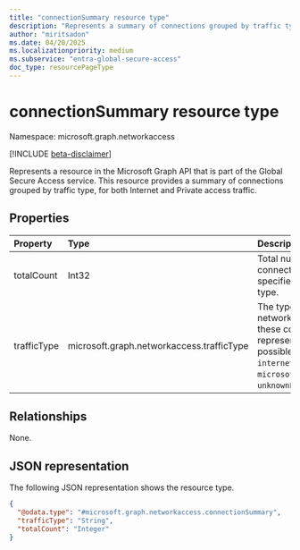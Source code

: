 ```yaml
---
title: "connectionSummary resource type"
description: "Represents a summary of connections grouped by traffic type."
author: "miritsadon"
ms.date: 04/20/2025
ms.localizationpriority: medium
ms.subservice: "entra-global-secure-access"
doc_type: resourcePageType
---
```


# connectionSummary resource type

Namespace: microsoft.graph.networkaccess

[!INCLUDE [beta-disclaimer](../../includes/beta-disclaimer.md)]

Represents a resource in the Microsoft Graph API that is part of the Global Secure Access service.
This resource provides a summary of connections grouped by traffic type, for both Internet and Private access traffic.

## Properties
|Property|Type|Description|
|:---|:---|:---|
|totalCount|Int32|Total number of connections for the specified traffic type.|
|trafficType|microsoft.graph.networkaccess.trafficType|The type of network traffic these connections represent. The possible values are: `internet`, `private`, `microsoft365`, `all`, `unknownFutureValue`.|

## Relationships
None.

## JSON representation
The following JSON representation shows the resource type.
<!-- {
  "blockType": "resource",
  "@odata.type": "microsoft.graph.networkaccess.connectionSummary"
}
-->
``` json
{
  "@odata.type": "#microsoft.graph.networkaccess.connectionSummary",
  "trafficType": "String",
  "totalCount": "Integer"
}
```